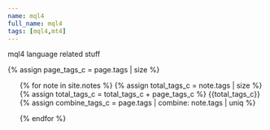 ```yaml
---
name: mql4
full_name: mql4
tags: [mql4,mt4]
---
```

mql4 language related stuff

{% assign page_tags_c = page.tags | size %}
<ul>
  {% for note in site.notes %}
    {% assign total_tags_c = note.tags | size %}
    {% assign total_tags_c = total_tags_c + page_tags_c %}
{{total_tags_c}}
    {% assign combine_tags_c = page.tags | combine: note.tags | uniq %}
    
  {% endfor %}
  
</ul>